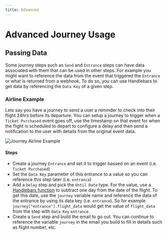 ```yaml
---
title: Advanced
---
```


# Advanced Journey Usage

## Passing Data
Some journey steps such as `Send` and `Entrance` steps can have data associated with them that can be used in other steps. For example you might want to reference the data from the event that triggered the `Entrance` or what is returned from a webhook. To do so, you can use Handlebars to get data by referencing the `Data Key` of a given step.

### Airline Example
Lets say you have a journey to send a user a reminder to check into their flight 24hrs before its departure. You can setup a journey to trigger when a `Ticket Purchased` event goes off, use the timestamp on that event for when the flight is scheduled to depart to configure a delay and then send a notification to the user with details from the original event data.

![Journey Airline Example](/img/journeys_airline.png)

#### Steps
- Create a journey `Entrance` and set it to trigger bassed on an event (i.e. `Ticket Purchased`)
- Set the `Data Key` parameter of this entrance to a value so you can reference this step later (i.e. `entrance`)
- Add a `Delay` step and pick the `Until Date` type. For the value, use a [Handlebars function](/docs/how-to/campaigns/templates) to subtract one day from the date of the flight. To get this date, use the `journey` variable name and reference the data of the entrance by using its data key (i.e. `entrance`). So for example `journey["entrance"].flight_data` would get the value of `flight_data` from the step with `Data Key` `entrance`.
- Create a `Send` step and build the email to go out. You can continue to reference the variable `journey` in the email you build to fill in details such as flight number, etc.